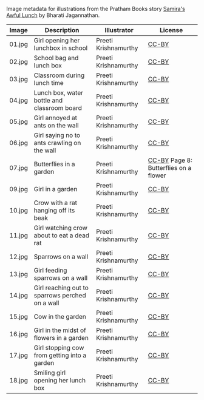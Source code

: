 Image metadata for illustrations from the Pratham Books story [Samira's Awful Lunch](https://storyweaver.org.in/stories/921-samira-s-awful-lunch) by Bharati Jagannathan.

Image | Description | Illustrator | License
----- | ----------- | ----------- | -------
01.jpg | Girl opening her lunchbox in school | Preeti Krishnamurthy | [CC-BY](https://creativecommons.org/licenses/by/4.0/)
02.jpg | School bag and lunch box | Preeti Krishnamurthy | [CC-BY](https://creativecommons.org/licenses/by/4.0/)
03.jpg | Classroom during lunch time | Preeti Krishnamurthy | [CC-BY](https://creativecommons.org/licenses/by/4.0/)
04.jpg | Lunch box, water bottle and classroom board | Preeti Krishnamurthy | [CC-BY](https://creativecommons.org/licenses/by/4.0/)
05.jpg | Girl annoyed at ants on the wall | Preeti Krishnamurthy | [CC-BY](https://creativecommons.org/licenses/by/4.0/)
06.jpg | Girl saying no to ants crawling on the wall | Preeti Krishnamurthy | [CC-BY](https://creativecommons.org/licenses/by/4.0/)
07.jpg | Butterflies in a garden | Preeti Krishnamurthy | [CC-BY](https://creativecommons.org/licenses/by/4.0/) Page 8: Butterflies on a flower | Preeti Krishnamurthy | [CC-BY](https://creativecommons.org/licenses/by/4.0/)
09.jpg | Girl in a garden | Preeti Krishnamurthy | [CC-BY](https://creativecommons.org/licenses/by/4.0/)
10.jpg | Crow with a rat hanging off its beak | Preeti Krishnamurthy | [CC-BY](https://creativecommons.org/licenses/by/4.0/)
11.jpg | Girl watching crow about to eat a dead rat | Preeti Krishnamurthy | [CC-BY](https://creativecommons.org/licenses/by/4.0/)
12.jpg | Sparrows on a wall | Preeti Krishnamurthy | [CC-BY](https://creativecommons.org/licenses/by/4.0/)
13.jpg | Girl feeding sparrows on a wall | Preeti Krishnamurthy | [CC-BY](https://creativecommons.org/licenses/by/4.0/)
14.jpg | Girl reaching out to sparrows perched on a wall | Preeti Krishnamurthy | [CC-BY](https://creativecommons.org/licenses/by/4.0/)
15.jpg | Cow in the garden | Preeti Krishnamurthy | [CC-BY](https://creativecommons.org/licenses/by/4.0/)
16.jpg | Girl in the midst of flowers in a garden | Preeti Krishnamurthy | [CC-BY](https://creativecommons.org/licenses/by/4.0/)
17.jpg | Girl stopping cow from getting into a garden | Preeti Krishnamurthy | [CC-BY](https://creativecommons.org/licenses/by/4.0/)
18.jpg | Smiling girl opening her lunch box  | Preeti Krishnamurthy | [CC-BY](https://creativecommons.org/licenses/by/4.0/)